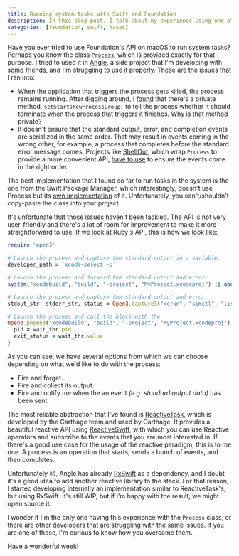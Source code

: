 ```yaml
---
title: Running system tasks with Swift and Foundation
description: In this blog post, I talk about my experience using one of Foundation's APIs, Process.
categories: [foundation, swift, macos]
---
```


Have you ever tried to use Foundation's API on macOS to run system tasks?
Perhaps you know the class [`Process`](https://developer.apple.com/documentation/foundation/process),
which is provided exactly for that purpose.
I tried to used it in [Angle](https://www.angle.dev),
a side project that I'm developing with some friends,
and I'm struggling to use it properly.
These are the issues that I ran into:

- When the application that triggers the process gets killed,
  the process remains running.
  After digging around,
  I [found](https://github.com/Carthage/ReactiveTask/blob/master/Sources/Task.swift#L408) that there's a private method,
  `setStartsNewProcessGroup:` to tell the process whether it should terminate when the process that triggers it finishes. Why is that method private?
- It doesn't ensure that the standard output, error, and completion events are serialized in the same order.
  That may result in events coming in the wrong other,
  for example,
  a process that completes before the standard error message comes.
  Projects like [ShellOut](https://github.com/JohnSundell/ShellOut/blob/master/Sources/ShellOut.swift),
  which wrap `Process` to provide a more convenient API,
  [have to use](https://github.com/JohnSundell/ShellOut/blob/master/Sources/ShellOut.swift#L357) to ensure the events come in the right order.

The best implementation that I found so far to run tasks in the system is the one from the Swift Package Manager,
which interestingly,
doesn't use Process but its [own implementation](https://github.com/apple/swift-package-manager/blob/master/Sources/Basic/Process.swift) of it.
Unfortunately,
you can't/shouldn't copy-paste the class into your project.

It's unfortunate that those issues haven't been tackled.
The API is not very user-friendly and there's a lot of room for improvement to make it more straightforward to use.
If we look at Ruby's API, this is how we look like:

```ruby
require 'open3'

# Launch the process and capture the standard output in a variable.
developer_path = `xcode-select -p`

# Launch the process and forward the standard output and error.
system("xcodebuild", "build", "-project", "MyProject.xcodeproj") || abort

# Launch the process and capture the standard output and error
stdout_str, stderr_str, status = Open3.capture3("xcrun", "simctl", "list", "devices", "-j")

# Launch the process and call the block with the
Open3.popen3("xcodebuild", "build", "-project", "MyProject.xcodeproj") {|stdin, stdout, stderr, wait_thr|
  pid = wait_thr.pid
  exit_status = wait_thr.value
}
```

As you can see, we have several options from which we can choose depending on what we'd like to do with the process:

- Fire and forget.
- Fire and collect its output.
- Fire and notify me when the an event _(e.g. standard output data)_ has been sent.

The most reliable abstraction that I've found is [ReactiveTask](https://github.com/Carthage/ReactiveTask),
which is developed by the Carthage team and used by Carthage.
It provides a beautiful reactive API using [ReactiveSwift](https://github.com/ReactiveCocoa/ReactiveSwift),
with which you can use Reactive operators and subscribe to the events that you are most interested in.
If there's a good use case for the usage of the reactive paradigm, this is to me one.
A process is an operation that starts,
sends a bunch of events,
and then completes.

Unfortunately 😕,
Angle has already [RxSwift](https://github.com/ReactiveX/RxSwift) as a dependency,
and I doubt it's a good idea to add another reactive library to the stack.
For that reason,
I started developing internally an implementation similar to ReactiveTask's,
but using RxSwift.
It's still WIP,
but if I'm happy with the result,
we might open source it.

I wonder if I'm the only one having this experience with the `Process` class,
or there are other developers that are struggling with the same issues.
If you are one of those,
I'm curious to know how you overcame them.

Have a wonderful week!
